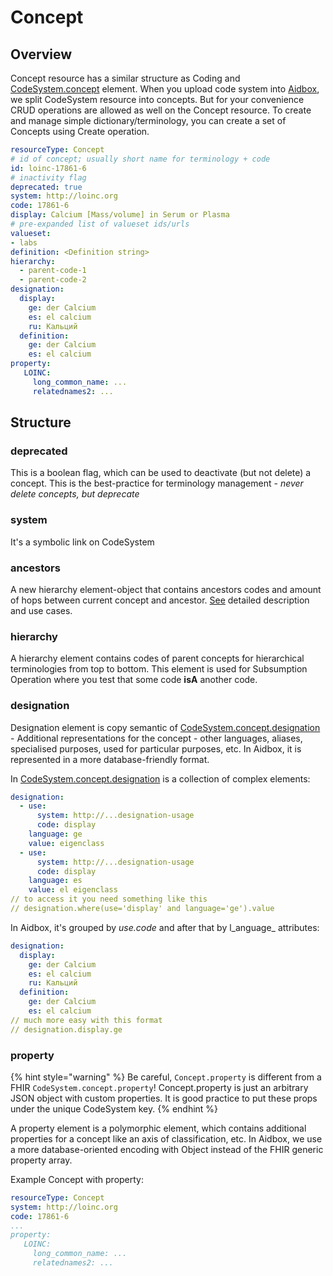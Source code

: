 # Concept

## Overview

Concept resource has a similar structure as Coding and [CodeSystem.concept](https://www.hl7.org/fhir/codesystem-definitions.html#CodeSystem.concept) element. When you upload code system into [Aidbox](https://www.health-samurai.io/aidbox), we split CodeSystem resource into concepts. But for your convenience CRUD operations are allowed as well on the Concept resource. To create and manage simple dictionary/terminology, you can create a set of Concepts using Create operation.

```yaml
resourceType: Concept
# id of concept; usually short name for terminology + code
id: loinc-17861-6
# inactivity flag
deprecated: true
system: http://loinc.org
code: 17861-6
display: Calcium [Mass/​volume] in Serum or Plasma	 
# pre-expanded list of valueset ids/urls
valueset:
- labs
definition: <Definition string>
hierarchy:
  - parent-code-1
  - parent-code-2
designation:
  display:
    ge: der Calcium
    es: el calcium
    ru: Кальций
  definition:
    ge: der Calcium
    es: el calcium
property:
   LOINC:
     long_common_name: ...
     relatednames2: ...
```

## Structure

### deprecated

This is a boolean flag, which can be used to deactivate (but not delete) a concept. This is the best-practice for terminology management - _never delete concepts, but deprecate_

### system

It's a symbolic link on CodeSystem

### ancestors

A new hierarchy element-object that contains ancestors codes and amount of hops between current concept and ancestor. [See](handling-hierarchies-using-ancestors.md) detailed description and use cases.

### hierarchy

A hierarchy element contains codes of parent concepts for hierarchical terminologies from top to bottom. This element is used for Subsumption Operation where you test that some code **isA** another code.

### designation

Designation element is copy semantic of [CodeSystem.concept.designation](https://www.hl7.org/fhir/codesystem-definitions.html#CodeSystem.concept.designation) - Additional representations for the concept - other languages, aliases, specialised purposes, used for particular purposes, etc. In Aidbox, it is represented in a more database-friendly format.&#x20;

In [CodeSystem.concept.designation](https://www.hl7.org/fhir/codesystem-definitions.html#CodeSystem.concept.designation) is a collection of complex elements:

```yaml
designation:
  - use:
      system: http://...designation-usage
      code: display
    language: ge
    value: eigenclass
  - use:
      system: http://...designation-usage
      code: display
    language: es
    value: el eigenclass
// to access it you need something like this
// designation.where(use='display' and language='ge').value
```

In Aidbox, it's grouped by _use.code_ and after that by l_anguage_ attributes:

```yaml
designation:
  display:
    ge: der Calcium
    es: el calcium
    ru: Кальций
  definition:
    ge: der Calcium
    es: el calcium
// much more easy with this format
// designation.display.ge
```

### property

{% hint style="warning" %}
Be careful, `Concept.property` is different from a FHIR `CodeSystem.concept.property`! Concept.property is just an arbitrary JSON object with custom properties. It is good practice to put these props under the unique CodeSystem key.
{% endhint %}

A property element is a polymorphic element, which contains additional properties for a concept like an axis of classification, etc. In Aidbox, we use a more database-oriented encoding with Object instead of the FHIR generic property array.

Example Concept with property:

```yaml
resourceType: Concept
system: http://loinc.org
code: 17861-6
...
property:
   LOINC:
     long_common_name: ...
     relatednames2: ...
```

